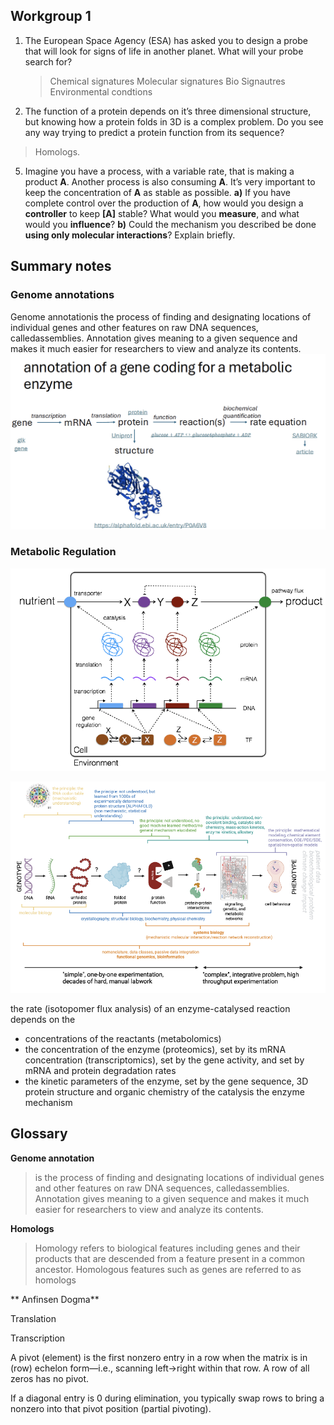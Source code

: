 
## Workgroup 1
1. The European Space Agency (ESA) has asked you to design a probe that will look
for signs of life in another planet. What will your probe search for?

    > Chemical signatures
    > Molecular signatures
    > Bio Signautres
    > Environmental condtions
   
2. The function of a protein depends on it’s three dimensional structure, but
knowing how a protein folds in 3D is a complex problem. Do you see any way
trying to predict a protein function from its sequence?
> Homologs. 


5. Imagine you have a process, with a variable rate, that is making a product **A**. Another process is also consuming **A**. It’s very important to keep the concentration of **A** as stable as possible.
    **a)** If you have complete control over the production of **A**, how would you design a **controller** to keep **[A]** stable? What would you **measure**, and what would you **influence**?
    **b)** Could the mechanism you described be done **using only molecular interactions**? Explain briefly. 

## Summary notes
### Genome annotations
Genome annotationis the process of finding and designating locations of individual genes and other features on raw DNA sequences, calledassemblies.
Annotation gives meaning to a given sequence and makes it much easier for researchers to view and analyze its contents.
![](https://github.com/Shavindra/ISB/blob/main/2025/gene_annotations.png?raw=true?raw=true)

### Metabolic Regulation
![](https://github.com/Shavindra/ISB/blob/main/2025/assets/metabolic_regulation.png?raw=true)

![](https://github.com/Shavindra/ISB/blob/main/2025/assets/metabolic_reg2.png?raw=true)

the rate (isotopomer flux analysis) of an enzyme-catalysed reaction depends on the 
- concentrations of the reactants (metabolomics)
- the concentration of the enzyme (proteomics), set by its mRNA concentration (transcriptomics), set by the gene activity, and set by mRNA and protein degradation rates
- the kinetic parameters of the enzyme, set by the gene sequence, 3D protein structure and organic chemistry of the catalysis the enzyme mechanism


## Glossary
**Genome annotation**
> is the process of finding and designating locations of individual genes and other features on raw DNA sequences, calledassemblies.
Annotation gives meaning to a given sequence and makes it much easier for researchers to view and analyze its contents.

**Homologs**
> Homology refers to biological features including genes and their products that are descended from a feature present in a common ancestor. Homologous features such as genes are referred to as homologs 

** Anfinsen Dogma**
> 

Translation

Transcription



A pivot (element) is the first nonzero entry in a row when the matrix is in (row) echelon form—i.e., scanning left→right within that row.
A row of all zeros has no pivot.

If a diagonal entry is 0 during elimination, you typically swap rows to bring a nonzero into that pivot position (partial pivoting).